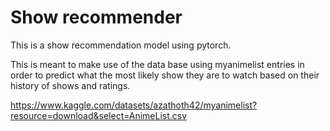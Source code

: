 # Show recommender

This is a show recommendation model using pytorch.

This is meant to make use of the data base using myanimelist entries
in order to predict what the most likely show they are to watch based on their history of shows and ratings.

https://www.kaggle.com/datasets/azathoth42/myanimelist?resource=download&select=AnimeList.csv
